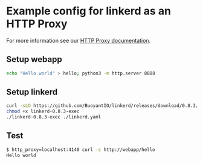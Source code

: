 # Example config for linkerd as an HTTP Proxy

For more information see our
[HTTP Proxy documentation](https://linkerd.io/getting-started/http-proxy/).

## Setup webapp

```bash
echo "Hello world" > hello; python3 -m http.server 8888
```

## Setup linkerd

```bash
curl -sLO https://github.com/BuoyantIO/linkerd/releases/download/0.8.3/linkerd-0.8.3-exec
chmod +x linkerd-0.8.3-exec
./linkerd-0.8.3-exec ./linkerd.yaml
```

## Test

```bash
$ http_proxy=localhost:4140 curl -s http://webapp/hello
Hello world
```
